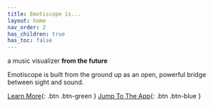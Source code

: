 ```yaml
---
title: Emotiscope is...
layout: home
nav_order: 2
has_children: true
has_toc: false
---
```


<t1>a music visualizer <strong>from the future</strong></t1> 

<t2>Emotiscope is built from the ground up as an open, powerful bridge between sight and sound.</t2> 

[Learn More](https://emotiscope.rocks/is_different.html){: .btn .btn-green }
[Jump To The App](https://app.emotiscope.rocks){: .btn .btn-blue }